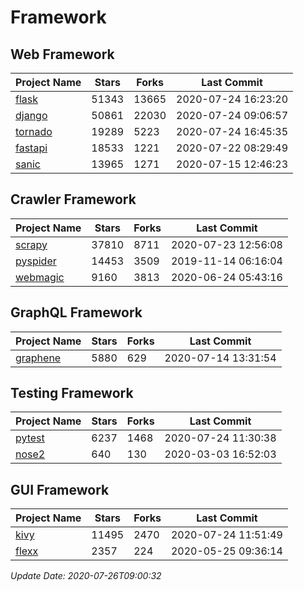 # Framework

## Web Framework

| Project Name | Stars | Forks | Last Commit |
| ------------ | ----- | ----- | ----------- |
| [flask](https://github.com/pallets/flask) | 51343 | 13665 | 2020-07-24 16:23:20 |
| [django](https://github.com/django/django) | 50861 | 22030 | 2020-07-24 09:06:57 |
| [tornado](https://github.com/tornadoweb/tornado) | 19289 | 5223 | 2020-07-24 16:45:35 |
| [fastapi](https://github.com/tiangolo/fastapi) | 18533 | 1221 | 2020-07-22 08:29:49 |
| [sanic](https://github.com/huge-success/sanic) | 13965 | 1271 | 2020-07-15 12:46:23 |

## Crawler Framework

| Project Name | Stars | Forks | Last Commit |
| ------------ | ----- | ----- | ----------- |
| [scrapy](https://github.com/scrapy/scrapy) | 37810 | 8711 | 2020-07-23 12:56:08 |
| [pyspider](https://github.com/binux/pyspider) | 14453 | 3509 | 2019-11-14 06:16:04 |
| [webmagic](https://github.com/code4craft/webmagic) | 9160 | 3813 | 2020-06-24 05:43:16 |

## GraphQL Framework

| Project Name | Stars | Forks | Last Commit |
| ------------ | ----- | ----- | ----------- |
| [graphene](https://github.com/graphql-python/graphene) | 5880 | 629 | 2020-07-14 13:31:54 |

## Testing Framework

| Project Name | Stars | Forks | Last Commit |
| ------------ | ----- | ----- | ----------- |
| [pytest](https://github.com/pytest-dev/pytest) | 6237 | 1468 | 2020-07-24 11:30:38 |
| [nose2](https://github.com/nose-devs/nose2) | 640 | 130 | 2020-03-03 16:52:03 |

## GUI Framework

| Project Name | Stars | Forks | Last Commit |
| ------------ | ----- | ----- | ----------- |
| [kivy](https://github.com/kivy/kivy) | 11495 | 2470 | 2020-07-24 11:51:49 |
| [flexx](https://github.com/flexxui/flexx) | 2357 | 224 | 2020-05-25 09:36:14 |

*Update Date: 2020-07-26T09:00:32*